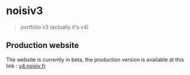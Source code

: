 # noisiv3

> portfolio v3 (actually it's v4)

## Production website

The website is currently in beta, the production version is available at this link : [v4.noisiv.fr](http://v4.noisiv.fr)
